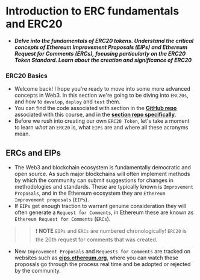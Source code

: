 # Introduction to ERC fundamentals and ERC20
- ***Delve into the fundamentals of ERC20 tokens. Understand the critical concepts of Ethereum Improvement Proposals (EIPs) and Ethereum Request for Comments (ERCs), focusing particularly on the ERC20 Token Standard. Learn about the creation and significance of ERC20***

### ERC20 Basics
- Welcome back! I hope you're ready to move into some more advanced concepts in Web3. In this section we're going to be diving into `ERC20s`, and how to `develop`, `deploy` and `test` them.
- You can find the code associated with section in the **[GitHub repo](https://github.com/Cyfrin/foundry-full-course-cu)** associated with this course, and in the **[section repo specifically](https://github.com/Cyfrin/foundry-erc20-cu)**.
- Before we rush into creating our own `ERC20 Token`, let's take a moment to learn _what_ an `ERC20` is, what `EIPs` are and where all these acronyms mean.

## ERCs and EIPs
- The Web3 and blockchain ecosystem is fundamentally democratic and open source. As such major blockchains will often implement methods by which the community can submit suggestions for changes in methodologies and standards. These are typically known is `Improvement Proposals`, and in the Ethereum ecosystem they are `Ethereum Improvement proposals` (`EIPs`).
- If `EIPs` get enough traction to warrant genuine consideration they will often generate a `Request for Comments`, in Ethereum these are known as `Ethereum Request for Comments` (`ERCs`).

>> ❗ **NOTE** `EIPs` and `ERCs` are numbered chronologically! `ERC20` is the 20th request for comments that was created.

- New `Improvement Proposals` and `Requests for Comments` are tracked on websites such as **[eips.ethereum.org](https://eips.ethereum.org/)**, where you can watch these proposals go through the process real time and be adopted or rejected by the community.
